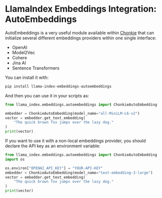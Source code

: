 # LlamaIndex Embeddings Integration: AutoEmbeddings

AutoEmbeddings is a very useful module available within [Chonkie](https://docs.chonkie.ai) that can initialize several different embeddings providers within one single interface:

- OpenAI
- Model2Vec
- Cohere
- Jina AI
- Sentence Transformers

You can install it with:

```bash
pip install llama-index-embeddings-autoembeddings
```

And then you can use it in your scripts as:

```python
from llama_index.embeddings.autoembeddings import ChonkieAutoEmbedding

embedder = ChonkieAutoEmbedding(model_name="all-MiniLM-L6-v2")
vector = embedder.get_text_embedding(
    "The quick brown fox jumps over the lazy dog."
)
print(vector)
```

If you want to use it with a non-local embeddings provider, you should declare the API key as an environment variable:

```python
from llama_index.embeddings.autoembeddings import ChonkieAutoEmbedding
import os

os.environ["OPENAI_API_KEY"] = "YOUR-API-KEY"
embedder = ChonkieAutoEmbedding(model_name="text-embedding-3-large")
vector = embedder.get_text_embedding(
    "The quick brown fox jumps over the lazy dog."
)
print(vector)
```
